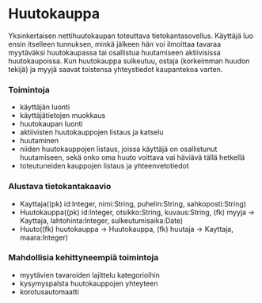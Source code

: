 # Huutokauppa

Yksinkertaisen nettihuutokaupan toteuttava tietokantasovellus. Käyttäjä luo ensin
itselleen tunnuksen, minkä jälkeen hän voi ilmoittaa tavaraa myytäväksi huutokaupassa
tai osallistua huutamiseen aktiivisissa huutokaupoissa. Kun huutokauppa sulkeutuu,
ostaja (korkeimman huudon tekijä) ja myyjä saavat toistensa yhteystiedot kaupantekoa
varten.


### Toimintoja

* käyttäjän luonti
* käyttäjätietojen muokkaus
* huutokaupan luonti
* aktiivisten huutokauppojen listaus ja katselu
* huutaminen
* niiden huutokauppojen listaus, joissa käyttäjä on osallistunut huutamiseen, sekä onko oma huuto voittava vai häviävä tällä hetkellä
* toteutuneiden kauppojen listaus ja yhteenvetotiedot


### Alustava tietokantakaavio

* Kayttaja((pk) id:Integer, nimi:String, puhelin:String, sahkoposti:String)
* Huutokauppa((pk) id:Integer, otsikko:String, kuvaus:String, (fk) myyja -> Kayttaja, lahtohinta:Integer, sulkeutumisaika:Date)
* Huuto((fk) huutokauppa -> Huutokauppa, (fk) huutaja -> Kayttaja, maara:Integer)


### Mahdollisia kehittyneempiä toimintoja

* myytävien tavaroiden lajittelu kategorioihin
* kysymyspalsta huutokauppojen yhteyteen
* korotusautomaatti
